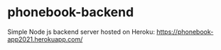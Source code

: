 # phonebook-backend
Simple Node js backend server hosted on Heroku:
https://phonebook-app2021.herokuapp.com/
